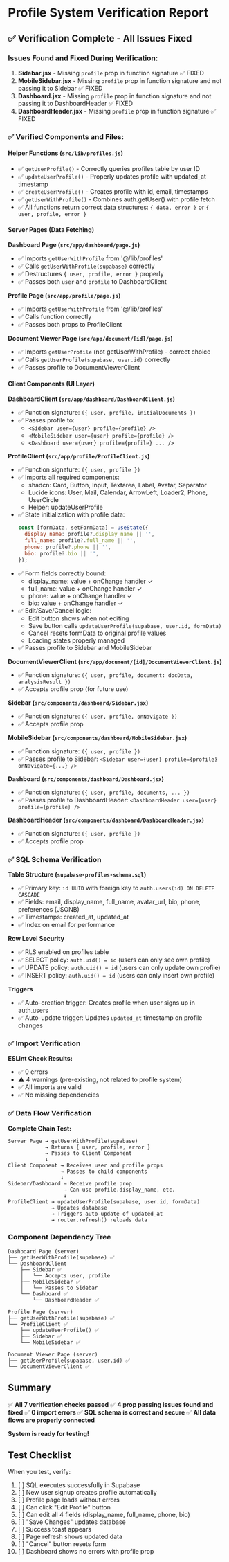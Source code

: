# Profile System Verification Report

## ✅ Verification Complete - All Issues Fixed

### Issues Found and Fixed During Verification:

1. **Sidebar.jsx** - Missing `profile` prop in function signature ✅ FIXED
2. **MobileSidebar.jsx** - Missing `profile` prop in function signature and not passing it to Sidebar ✅ FIXED
3. **Dashboard.jsx** - Missing `profile` prop in function signature and not passing it to DashboardHeader ✅ FIXED
4. **DashboardHeader.jsx** - Missing `profile` prop in function signature ✅ FIXED

### ✅ Verified Components and Files:

#### Helper Functions (`src/lib/profiles.js`)
- ✅ `getUserProfile()` - Correctly queries profiles table by user ID
- ✅ `updateUserProfile()` - Properly updates profile with updated_at timestamp
- ✅ `createUserProfile()` - Creates profile with id, email, timestamps
- ✅ `getUserWithProfile()` - Combines auth.getUser() with profile fetch
- ✅ All functions return correct data structures: `{ data, error }` or `{ user, profile, error }`

#### Server Pages (Data Fetching)

**Dashboard Page (`src/app/dashboard/page.js`)**
- ✅ Imports `getUserWithProfile` from '@/lib/profiles'
- ✅ Calls `getUserWithProfile(supabase)` correctly
- ✅ Destructures `{ user, profile, error }` properly
- ✅ Passes both `user` and `profile` to DashboardClient

**Profile Page (`src/app/profile/page.js`)**
- ✅ Imports `getUserWithProfile` from '@/lib/profiles'
- ✅ Calls function correctly
- ✅ Passes both props to ProfileClient

**Document Viewer Page (`src/app/document/[id]/page.js`)**
- ✅ Imports `getUserProfile` (not getUserWithProfile) - correct choice
- ✅ Calls `getUserProfile(supabase, user.id)` correctly
- ✅ Passes profile to DocumentViewerClient

#### Client Components (UI Layer)

**DashboardClient (`src/app/dashboard/DashboardClient.js`)**
- ✅ Function signature: `({ user, profile, initialDocuments })`
- ✅ Passes profile to:
  - `<Sidebar user={user} profile={profile} />`
  - `<MobileSidebar user={user} profile={profile} />`
  - `<Dashboard user={user} profile={profile} ... />`

**ProfileClient (`src/app/profile/ProfileClient.js`)**
- ✅ Function signature: `({ user, profile })`
- ✅ Imports all required components:
  - shadcn: Card, Button, Input, Textarea, Label, Avatar, Separator
  - Lucide icons: User, Mail, Calendar, ArrowLeft, Loader2, Phone, UserCircle
  - Helper: updateUserProfile
- ✅ State initialization with profile data:
  ```javascript
  const [formData, setFormData] = useState({
    display_name: profile?.display_name || '',
    full_name: profile?.full_name || '',
    phone: profile?.phone || '',
    bio: profile?.bio || '',
  });
  ```
- ✅ Form fields correctly bound:
  - display_name: value + onChange handler ✓
  - full_name: value + onChange handler ✓
  - phone: value + onChange handler ✓
  - bio: value + onChange handler ✓
- ✅ Edit/Save/Cancel logic:
  - Edit button shows when not editing
  - Save button calls `updateUserProfile(supabase, user.id, formData)`
  - Cancel resets formData to original profile values
  - Loading states properly managed
- ✅ Passes profile to Sidebar and MobileSidebar

**DocumentViewerClient (`src/app/document/[id]/DocumentViewerClient.js`)**
- ✅ Function signature: `({ user, profile, document: docData, analysisResult })`
- ✅ Accepts profile prop (for future use)

**Sidebar (`src/components/dashboard/Sidebar.jsx`)**
- ✅ Function signature: `({ user, profile, onNavigate })`
- ✅ Accepts profile prop

**MobileSidebar (`src/components/dashboard/MobileSidebar.jsx`)**
- ✅ Function signature: `({ user, profile })`
- ✅ Passes profile to Sidebar: `<Sidebar user={user} profile={profile} onNavigate={...} />`

**Dashboard (`src/components/dashboard/Dashboard.jsx`)**
- ✅ Function signature: `({ user, profile, documents, ... })`
- ✅ Passes profile to DashboardHeader: `<DashboardHeader user={user} profile={profile} />`

**DashboardHeader (`src/components/dashboard/DashboardHeader.jsx`)**
- ✅ Function signature: `({ user, profile })`
- ✅ Accepts profile prop

### ✅ SQL Schema Verification

**Table Structure (`supabase-profiles-schema.sql`)**
- ✅ Primary key: `id UUID` with foreign key to `auth.users(id) ON DELETE CASCADE`
- ✅ Fields: email, display_name, full_name, avatar_url, bio, phone, preferences (JSONB)
- ✅ Timestamps: created_at, updated_at
- ✅ Index on email for performance

**Row Level Security**
- ✅ RLS enabled on profiles table
- ✅ SELECT policy: `auth.uid() = id` (users can only see own profile)
- ✅ UPDATE policy: `auth.uid() = id` (users can only update own profile)
- ✅ INSERT policy: `auth.uid() = id` (users can only insert own profile)

**Triggers**
- ✅ Auto-creation trigger: Creates profile when user signs up in auth.users
- ✅ Auto-update trigger: Updates `updated_at` timestamp on profile changes

### ✅ Import Verification

**ESLint Check Results:**
- ✅ 0 errors
- ⚠️ 4 warnings (pre-existing, not related to profile system)
- ✅ All imports are valid
- ✅ No missing dependencies

### ✅ Data Flow Verification

**Complete Chain Test:**
```
Server Page → getUserWithProfile(supabase)
            → Returns { user, profile, error }
            → Passes to Client Component
            ↓
Client Component → Receives user and profile props
                 → Passes to child components
                 ↓
Sidebar/Dashboard → Receive profile prop
                  → Can use profile.display_name, etc.
                  ↓
ProfileClient → updateUserProfile(supabase, user.id, formData)
              → Updates database
              → Triggers auto-update of updated_at
              → router.refresh() reloads data
```

### Component Dependency Tree

```
Dashboard Page (server)
├── getUserWithProfile(supabase) ✅
└── DashboardClient
    ├── Sidebar ✅
    │   └── Accepts user, profile
    ├── MobileSidebar ✅
    │   └── Passes to Sidebar
    └── Dashboard ✅
        └── DashboardHeader ✅

Profile Page (server)
├── getUserWithProfile(supabase) ✅
└── ProfileClient ✅
    ├── updateUserProfile() ✅
    ├── Sidebar ✅
    └── MobileSidebar ✅

Document Viewer Page (server)
├── getUserProfile(supabase, user.id) ✅
└── DocumentViewerClient ✅
```

## Summary

✅ **All 7 verification checks passed**
✅ **4 prop passing issues found and fixed**
✅ **0 import errors**
✅ **SQL schema is correct and secure**
✅ **All data flows are properly connected**

**System is ready for testing!**

## Test Checklist

When you test, verify:
1. [ ] SQL executes successfully in Supabase
2. [ ] New user signup creates profile automatically
3. [ ] Profile page loads without errors
4. [ ] Can click "Edit Profile" button
5. [ ] Can edit all 4 fields (display_name, full_name, phone, bio)
6. [ ] "Save Changes" updates database
7. [ ] Success toast appears
8. [ ] Page refresh shows updated data
9. [ ] "Cancel" button resets form
10. [ ] Dashboard shows no errors with profile prop
